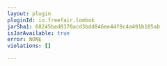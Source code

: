 ```yaml
---
layout: plugin
pluginId: io.freefair.lombok
jarSha1: 68245bed8370acd3bdd846ee44f8c4a491b185ab
isJarAvailable: true
error: NONE
violations: []

---
```

